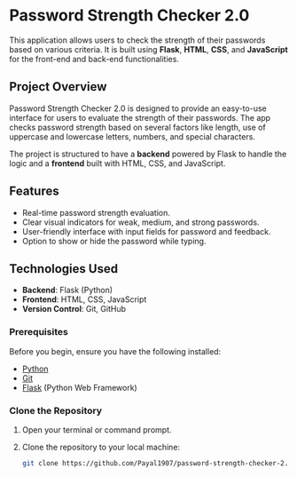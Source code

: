# Password Strength Checker 2.0

This application allows users to check the strength of their passwords based on various criteria. It is built using **Flask**, **HTML**, **CSS**, and **JavaScript** for the front-end and back-end functionalities.

## Project Overview

Password Strength Checker 2.0 is designed to provide an easy-to-use interface for users to evaluate the strength of their passwords. The app checks password strength based on several factors like length, use of uppercase and lowercase letters, numbers, and special characters. 

The project is structured to have a **backend** powered by Flask to handle the logic and a **frontend** built with HTML, CSS, and JavaScript.

## Features

- Real-time password strength evaluation.
- Clear visual indicators for weak, medium, and strong passwords.
- User-friendly interface with input fields for password and feedback.
- Option to show or hide the password while typing.

## Technologies Used

- **Backend**: Flask (Python)
- **Frontend**: HTML, CSS, JavaScript
- **Version Control**: Git, GitHub

### Prerequisites

Before you begin, ensure you have the following installed:

- [Python](https://www.python.org/downloads/)
- [Git](https://git-scm.com/)
- [Flask](https://flask.palletsprojects.com/) (Python Web Framework)

### Clone the Repository

1. Open your terminal or command prompt.
2. Clone the repository to your local machine:

   ```bash
   git clone https://github.com/Payal1907/password-strength-checker-2.0.git
